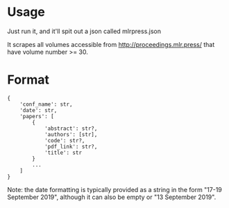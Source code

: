 # Usage
Just run it, and it'll spit out a json called mlrpress.json

It scrapes all volumes accessible from http://proceedings.mlr.press/ that have volume number >= 30.

# Format

```
{
    'conf_name': str,
    'date': str,
    'papers': [
        {
            'abstract': str?,
            'authors': [str],
            'code': str?,
            'pdf_link': str?,
            'title': str
        }
        ...
    ]
}
```

Note: the date formatting is typically provided as a string in the form "17-19 September 2019", although it can also be empty or "13 September 2019".